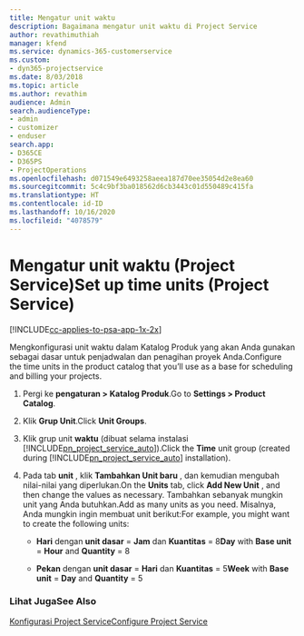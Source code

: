 ```yaml
---
title: Mengatur unit waktu
description: Bagaimana mengatur unit waktu di Project Service
author: revathimuthiah
manager: kfend
ms.service: dynamics-365-customerservice
ms.custom:
- dyn365-projectservice
ms.date: 8/03/2018
ms.topic: article
ms.author: revathim
audience: Admin
search.audienceType:
- admin
- customizer
- enduser
search.app:
- D365CE
- D365PS
- ProjectOperations
ms.openlocfilehash: d071549e6493258aeea187d70ee35054d2e8ea60
ms.sourcegitcommit: 5c4c9bf3ba018562d6cb3443c01d550489c415fa
ms.translationtype: HT
ms.contentlocale: id-ID
ms.lasthandoff: 10/16/2020
ms.locfileid: "4078579"
---
```

# <a name="set-up-time-units-project-service"></a><span data-ttu-id="2abf2-103">Mengatur unit waktu (Project Service)</span><span class="sxs-lookup"><span data-stu-id="2abf2-103">Set up time units (Project Service)</span></span>

[!INCLUDE[cc-applies-to-psa-app-1x-2x](../includes/cc-applies-to-psa-app-1x-2x.md)]

<span data-ttu-id="2abf2-104">Mengkonfigurasi unit waktu dalam Katalog Produk yang akan Anda gunakan sebagai dasar untuk penjadwalan dan penagihan proyek Anda.</span><span class="sxs-lookup"><span data-stu-id="2abf2-104">Configure the time units in the product catalog that you’ll use as a base for scheduling and billing your projects.</span></span>  
  
1. <span data-ttu-id="2abf2-105">Pergi ke **pengaturan > Katalog Produk**.</span><span class="sxs-lookup"><span data-stu-id="2abf2-105">Go to **Settings > Product Catalog**.</span></span>  
  
2. <span data-ttu-id="2abf2-106">Klik **Grup Unit**.</span><span class="sxs-lookup"><span data-stu-id="2abf2-106">Click **Unit Groups**.</span></span>  
  
3. <span data-ttu-id="2abf2-107">Klik grup unit **waktu** (dibuat selama instalasi [!INCLUDE[pn_project_service_auto](../includes/pn-project-service-auto.md)]).</span><span class="sxs-lookup"><span data-stu-id="2abf2-107">Click the **Time** unit group (created during [!INCLUDE[pn_project_service_auto](../includes/pn-project-service-auto.md)] installation).</span></span>  
  
4. <span data-ttu-id="2abf2-108">Pada tab **unit** , klik **Tambahkan Unit baru** , dan kemudian mengubah nilai-nilai yang diperlukan.</span><span class="sxs-lookup"><span data-stu-id="2abf2-108">On the **Units** tab, click **Add New Unit** , and then change the values as necessary.</span></span> <span data-ttu-id="2abf2-109">Tambahkan sebanyak mungkin unit yang Anda butuhkan.</span><span class="sxs-lookup"><span data-stu-id="2abf2-109">Add as many units as you need.</span></span> <span data-ttu-id="2abf2-110">Misalnya, Anda mungkin ingin membuat unit berikut:</span><span class="sxs-lookup"><span data-stu-id="2abf2-110">For example, you might want to create the following units:</span></span>  
  
   - <span data-ttu-id="2abf2-111">**Hari** dengan **unit dasar** = **Jam** dan **Kuantitas** = 8</span><span class="sxs-lookup"><span data-stu-id="2abf2-111">**Day** with **Base unit** = **Hour** and **Quantity** = 8</span></span>  
  
   - <span data-ttu-id="2abf2-112">**Pekan** dengan **unit dasar** = **Hari** dan **Kuantitas** = 5</span><span class="sxs-lookup"><span data-stu-id="2abf2-112">**Week** with **Base unit** = **Day** and **Quantity** = 5</span></span>  
  
### <a name="see-also"></a><span data-ttu-id="2abf2-113">Lihat Juga</span><span class="sxs-lookup"><span data-stu-id="2abf2-113">See Also</span></span>  
 [<span data-ttu-id="2abf2-114">Konfigurasi Project Service</span><span class="sxs-lookup"><span data-stu-id="2abf2-114">Configure Project Service</span></span>](../psa/configure.md)
